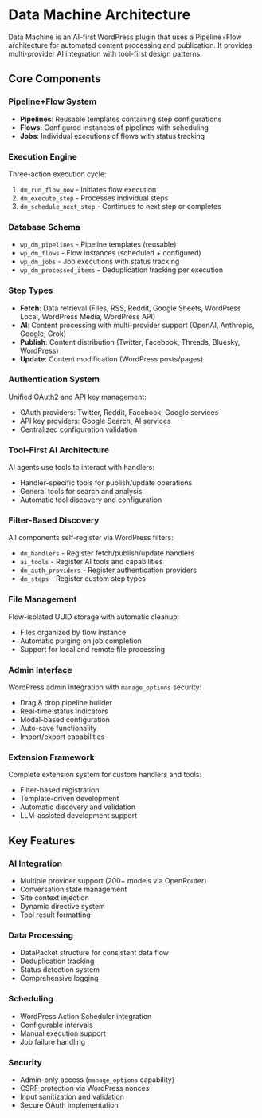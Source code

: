 # Data Machine Architecture

Data Machine is an AI-first WordPress plugin that uses a Pipeline+Flow architecture for automated content processing and publication. It provides multi-provider AI integration with tool-first design patterns.

## Core Components

### Pipeline+Flow System
- **Pipelines**: Reusable templates containing step configurations
- **Flows**: Configured instances of pipelines with scheduling
- **Jobs**: Individual executions of flows with status tracking

### Execution Engine
Three-action execution cycle:
1. `dm_run_flow_now` - Initiates flow execution
2. `dm_execute_step` - Processes individual steps
3. `dm_schedule_next_step` - Continues to next step or completes

### Database Schema
- `wp_dm_pipelines` - Pipeline templates (reusable)  
- `wp_dm_flows` - Flow instances (scheduled + configured)
- `wp_dm_jobs` - Job executions with status tracking
- `wp_dm_processed_items` - Deduplication tracking per execution

### Step Types
- **Fetch**: Data retrieval (Files, RSS, Reddit, Google Sheets, WordPress Local, WordPress Media, WordPress API)
- **AI**: Content processing with multi-provider support (OpenAI, Anthropic, Google, Grok)
- **Publish**: Content distribution (Twitter, Facebook, Threads, Bluesky, WordPress)
- **Update**: Content modification (WordPress posts/pages)

### Authentication System
Unified OAuth2 and API key management:
- OAuth providers: Twitter, Reddit, Facebook, Google services
- API key providers: Google Search, AI services
- Centralized configuration validation

### Tool-First AI Architecture
AI agents use tools to interact with handlers:
- Handler-specific tools for publish/update operations
- General tools for search and analysis
- Automatic tool discovery and configuration

### Filter-Based Discovery
All components self-register via WordPress filters:
- `dm_handlers` - Register fetch/publish/update handlers
- `ai_tools` - Register AI tools and capabilities
- `dm_auth_providers` - Register authentication providers
- `dm_steps` - Register custom step types

### File Management
Flow-isolated UUID storage with automatic cleanup:
- Files organized by flow instance
- Automatic purging on job completion
- Support for local and remote file processing

### Admin Interface
WordPress admin integration with `manage_options` security:
- Drag & drop pipeline builder
- Real-time status indicators  
- Modal-based configuration
- Auto-save functionality
- Import/export capabilities

### Extension Framework
Complete extension system for custom handlers and tools:
- Filter-based registration
- Template-driven development
- Automatic discovery and validation
- LLM-assisted development support

## Key Features

### AI Integration
- Multiple provider support (200+ models via OpenRouter)
- Conversation state management
- Site context injection
- Dynamic directive system
- Tool result formatting

### Data Processing
- DataPacket structure for consistent data flow
- Deduplication tracking
- Status detection system
- Comprehensive logging

### Scheduling
- WordPress Action Scheduler integration
- Configurable intervals
- Manual execution support
- Job failure handling

### Security
- Admin-only access (`manage_options` capability)
- CSRF protection via WordPress nonces
- Input sanitization and validation
- Secure OAuth implementation